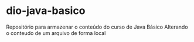 # dio-java-basico
Repositório para armazenar o conteúdo do curso de Java Básico
Alterando o conteudo de um arquivo de forma local